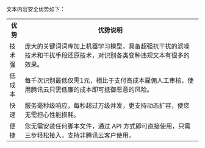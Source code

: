 <table>
文本内容安全优势如下：
<tr>
<th width = "8%">优势</th>
<th>优势说明</th>
</tr>
<tr>
<td>技术强</td>
<td>庞大的关键词词库加上机器学习模型，具备超强抗干扰的滤噪技术和干扰手段还原技术，对识别各类变种违规文本有很多的效果。</td>
</tr>
<tr>
<td>低成本</td>
<td>每千次识别最低仅需1元，相比于支付高成本雇佣人工审核，使用腾讯云只需低廉的成本即可抵御恶意的风险。</td>
</tr>
<tr>
<td>快速</td>
<td>服务毫秒级响应，每秒超过万级并发，更支持动态扩容，使您无需担心性能损耗。</td>
</tr>
<tr>
<td>便捷</td>
<td>您无需安装任何脚本文件，通过 API 方式即可直接使用，只需三步轻松接入，支持非腾讯云客户使用。</td>
</tr>

</table>
